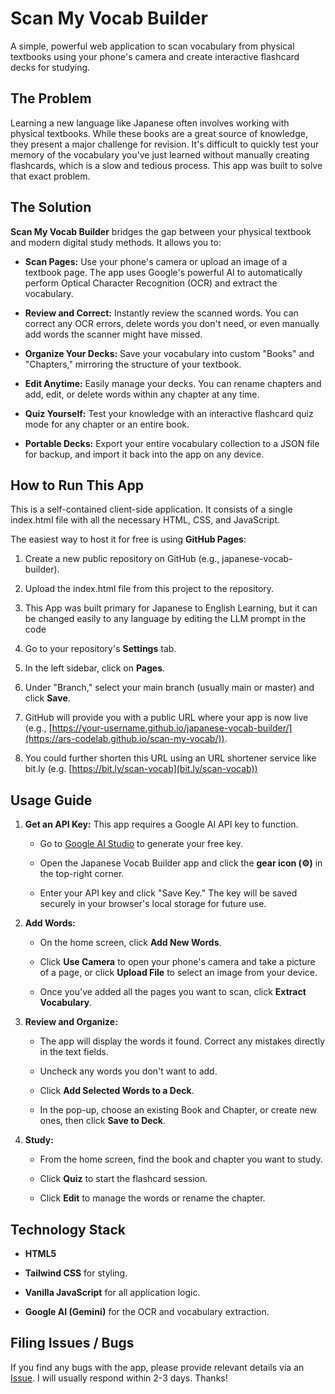 Scan My Vocab Builder
======================================

A simple, powerful web application to scan vocabulary from physical textbooks using your phone's camera and create interactive flashcard decks for studying.

The Problem
-----------

Learning a new language like Japanese often involves working with physical textbooks. While these books are a great source of knowledge, they present a major challenge for revision. It's difficult to quickly test your memory of the vocabulary you've just learned without manually creating flashcards, which is a slow and tedious process. This app was built to solve that exact problem.

The Solution
------------

**Scan My Vocab Builder** bridges the gap between your physical textbook and modern digital study methods. It allows you to:

*   **Scan Pages:** Use your phone's camera or upload an image of a textbook page. The app uses Google's powerful AI to automatically perform Optical Character Recognition (OCR) and extract the vocabulary.
    
*   **Review and Correct:** Instantly review the scanned words. You can correct any OCR errors, delete words you don't need, or even manually add words the scanner might have missed.
    
*   **Organize Your Decks:** Save your vocabulary into custom "Books" and "Chapters," mirroring the structure of your textbook.
    
*   **Edit Anytime:** Easily manage your decks. You can rename chapters and add, edit, or delete words within any chapter at any time.
    
*   **Quiz Yourself:** Test your knowledge with an interactive flashcard quiz mode for any chapter or an entire book.
    
*   **Portable Decks:** Export your entire vocabulary collection to a JSON file for backup, and import it back into the app on any device.
    

How to Run This App
-------------------

This is a self-contained client-side application. It consists of a single index.html file with all the necessary HTML, CSS, and JavaScript.

The easiest way to host it for free is using **GitHub Pages**:

1.  Create a new public repository on GitHub (e.g., japanese-vocab-builder).
    
2.  Upload the index.html file from this project to the repository.

3.  This App was built primary for Japanese to English Learning, but it can be changed easily to any language by editing the LLM prompt in the code 
    
4.  Go to your repository's **Settings** tab.
    
5.  In the left sidebar, click on **Pages**.
    
6.  Under "Branch," select your main branch (usually main or master) and click **Save**.
    
7.  GitHub will provide you with a public URL where your app is now live (e.g., [https://your-username.github.io/japanese-vocab-builder/](https://ars-codelab.github.io/scan-my-vocab/)).

8. You could further shorten this URL using an URL shortener service like bit.ly (e.g. [https://bit.ly/scan-vocab](bit.ly/scan-vocab))  
    

Usage Guide
-----------

1.  **Get an API Key:** This app requires a Google AI API key to function.
    
    *   Go to [Google AI Studio](https://aistudio.google.com/app/apikey) to generate your free key.
        
    *   Open the Japanese Vocab Builder app and click the **gear icon (⚙️)** in the top-right corner.
        
    *   Enter your API key and click "Save Key." The key will be saved securely in your browser's local storage for future use.
        
2.  **Add Words:**
    
    *   On the home screen, click **Add New Words**.
        
    *   Click **Use Camera** to open your phone's camera and take a picture of a page, or click **Upload File** to select an image from your device.
        
    *   Once you've added all the pages you want to scan, click **Extract Vocabulary**.
        
3.  **Review and Organize:**
    
    *   The app will display the words it found. Correct any mistakes directly in the text fields.
        
    *   Uncheck any words you don't want to add.
        
    *   Click **Add Selected Words to a Deck**.
        
    *   In the pop-up, choose an existing Book and Chapter, or create new ones, then click **Save to Deck**.
        
4.  **Study:**
    
    *   From the home screen, find the book and chapter you want to study.
        
    *   Click **Quiz** to start the flashcard session.
        
    *   Click **Edit** to manage the words or rename the chapter.
        

Technology Stack
----------------

*   **HTML5**
    
*   **Tailwind CSS** for styling.
    
*   **Vanilla JavaScript** for all application logic.
    
*   **Google AI (Gemini)** for the OCR and vocabulary extraction.


Filing Issues / Bugs
-------------------
If you find any bugs with the app, please provide relevant details via an [Issue](https://github.com/ars-codelab/scan-my-vocab/issues). I will usually respond within 2-3 days. Thanks!
